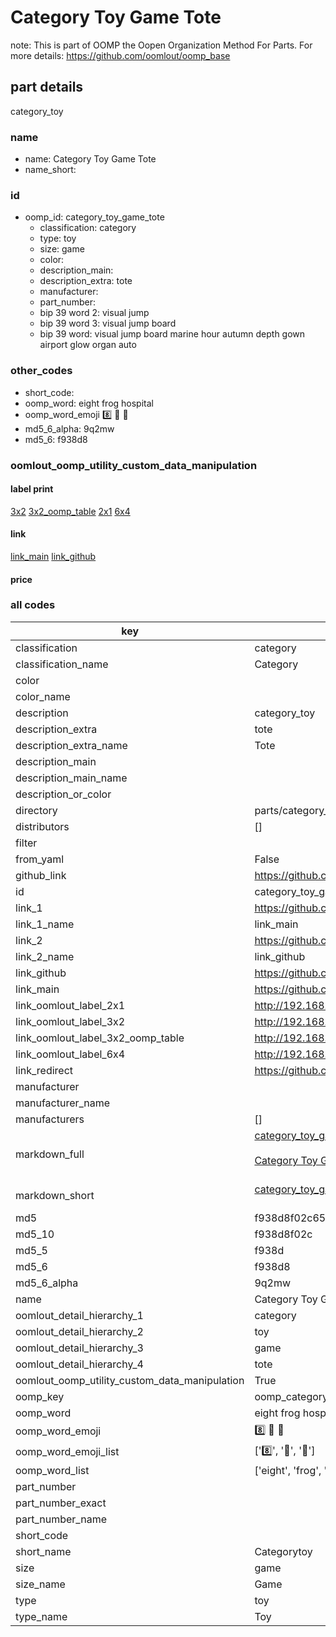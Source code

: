 # Category Toy Game Tote  

note: This is part of OOMP the Oopen Organization Method For Parts. For more details: https://github.com/oomlout/oomp_base

##  part details
  



category_toy



### name
* name: Category Toy Game Tote
* name_short: 
### id
* oomp_id: category_toy_game_tote
  * classification: category
  * type: toy
  * size: game
  * color: 
  * description_main: 
  * description_extra: tote
  * manufacturer: 
  * part_number: 
  * bip 39 word 2: visual jump
  * bip 39 word 3: visual jump board
  * bip 39 word: visual jump board marine hour autumn depth gown airport glow organ auto

### other_codes
* short_code: 
* oomp_word: eight frog hospital
* oomp_word_emoji :eight: :frog: :hospital:
* md5_6_alpha: 9q2mw
* md5_6: f938d8






### oomlout_oomp_utility_custom_data_manipulation
#### label print
[3x2](http://192.168.1.245:1112/?label=oomp%209q2mw)
[3x2_oomp_table](http://192.168.1.108:1112/?label=oomp%209q2mw)
[2x1](http://192.168.1.242:1112/?label=oomp%209q2mw)
[6x4](http://192.168.1.55:1112/?label=oomp%209q2mw)    

#### link

[link_main](https://github.com/oomlout/oomlout_oomp_version_1_messy/tree/main/parts/category_toy_game_tote) [link_github](https://github.com/oomlout/oomlout_oomp_version_1_messy/tree/main/parts/category_toy_game_tote)                             

#### price







### all codes 
| key | value |  
| --- | --- |  
| classification | category |  
| classification_name | Category |  
| color |  |  
| color_name |  |  
| description | category_toy |  
| description_extra | tote |  
| description_extra_name | Tote |  
| description_main |  |  
| description_main_name |  |  
| description_or_color |   |  
| directory | parts/category_toy_game_tote |  
| distributors | [] |  
| filter |  |  
| from_yaml | False |  
| github_link | https://github.com/oomlout/oomlout_oomp_part_src/tree/main/parts/category_toy_game_tote |  
| id | category_toy_game_tote |  
| link_1 | https://github.com/oomlout/oomlout_oomp_version_1_messy/tree/main/parts/category_toy_game_tote |  
| link_1_name | link_main |  
| link_2 | https://github.com/oomlout/oomlout_oomp_version_1_messy/tree/main/parts/category_toy_game_tote |  
| link_2_name | link_github |  
| link_github | https://github.com/oomlout/oomlout_oomp_version_1_messy/tree/main/parts/category_toy_game_tote |  
| link_main | https://github.com/oomlout/oomlout_oomp_version_1_messy/tree/main/parts/category_toy_game_tote |  
| link_oomlout_label_2x1 | http://192.168.1.242:1112/?label=oomp%209q2mw |  
| link_oomlout_label_3x2 | http://192.168.1.245:1112/?label=oomp%209q2mw |  
| link_oomlout_label_3x2_oomp_table | http://192.168.1.108:1112/?label=oomp%209q2mw |  
| link_oomlout_label_6x4 | http://192.168.1.55:1112/?label=oomp%209q2mw |  
| link_redirect | https://github.com/oomlout/oomlout_oomp_version_1_messy/tree/main/parts/category_toy_game_tote |  
| manufacturer |  |  
| manufacturer_name |  |  
| manufacturers | [] |  
| markdown_full | [category_toy_game_tote](none)<br>[](none)<br>[Category Toy Game Tote](none)<br><br> |  
| markdown_short | [category_toy_game_tote](none)<br><br> |  
| md5 | f938d8f02c6527643eb72880315e3fa7 |  
| md5_10 | f938d8f02c |  
| md5_5 | f938d |  
| md5_6 | f938d8 |  
| md5_6_alpha | 9q2mw |  
| name | Category Toy Game Tote |  
| oomlout_detail_hierarchy_1 | category |  
| oomlout_detail_hierarchy_2 | toy |  
| oomlout_detail_hierarchy_3 | game |  
| oomlout_detail_hierarchy_4 | tote |  
| oomlout_oomp_utility_custom_data_manipulation | True |  
| oomp_key | oomp_category_toy_game_tote |  
| oomp_word | eight frog hospital |  
| oomp_word_emoji | :eight: :frog: :hospital: |  
| oomp_word_emoji_list | [':eight:', ':frog:', ':hospital:'] |  
| oomp_word_list | ['eight', 'frog', 'hospital'] |  
| part_number |  |  
| part_number_exact |  |  
| part_number_name |  |  
| short_code |  |  
| short_name | Categorytoy |  
| size | game |  
| size_name | Game |  
| type | toy |  
| type_name | Toy |  
